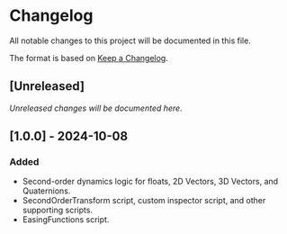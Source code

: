# Changelog

All notable changes to this project will be documented in this file.

The format is based on [Keep a Changelog](https://keepachangelog.com/en/1.1.0/).

## [Unreleased]

_Unreleased changes will be documented here._

## [1.0.0] - 2024-10-08

### Added

- Second-order dynamics logic for floats, 2D Vectors, 3D Vectors, and Quaternions.
- SecondOrderTransform script, custom inspector script, and other supporting scripts.
- EasingFunctions script.
